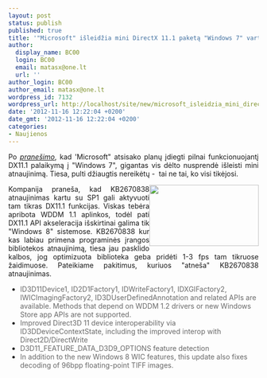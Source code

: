 ```yaml
---
layout: post
status: publish
published: true
title: '"Microsoft" išleidžia mini DirectX 11.1 paketą "Windows 7" vartotojams'
author:
  display_name: BC00
  login: BC00
  email: matasx@one.lt
  url: ''
author_login: BC00
author_email: matasx@one.lt
wordpress_id: 7132
wordpress_url: http://localhost/site/new/microsoft_isleidzia_mini_directx_111_paketa_windows_7_vartotojams/
date: '2012-11-16 12:22:04 +0200'
date_gmt: '2012-11-16 12:22:04 +0200'
categories:
- Naujienos
---
```

<p style="text-align: justify;">
	Po <em><a href="http://www.technews.lt/naujiena/n/a/windows_7_negaus_directx_111.html">prane&scaron;imo</a></em>, kad &#39;Microsoft&quot; atsisako planų įdiegti pilnai funkcionuojantį DX11.1 palaikymą į &quot;Windows 7&quot;, gigantas vis dėlto nusprendė i&scaron;leisti mini atnaujinimą. Tiesa, pulti džiaugtis nereikėtų -&nbsp; tai ne tai, ko visi tikėjosi.</p>
<p style="text-align: justify;">
	<img alt="" src="http://technews.lt/userfiles/DX11_1.jpg" style="width: 220px; height: 123px; float: right;" /></p>
<p style="text-align: justify;">
	Kompanija prane&scaron;a, kad KB2670838 atnaujinimas kartu su SP1 gali aktyvuoti tam tikras DX11.1 funkcijas. Viskas tebėra apribota WDDM 1.1 aplinkos, todėl pati DX11.1 API akseleracija i&scaron;skirtinai galima tik &quot;Windows 8&quot; sistemose. KB2670838 kur kas labiau primena programinės įrangos bibliotekos atnaujinimą, tiesa jau pasklido kalbos, jog optimizuota biblioteka geba pridėti 1-3 fps tam tikruose žaidimuose. Pateikiame pakitimus, kuriuos &quot;atne&scaron;a&quot; KB2670838 atnaujinimas.</p>
<ul class="bbc">
<li>
		<span id="intelliTXT"><span style="color: #696969">ID3D11Device1, ID2D1Factory1, IDWriteFactory1, IDXGIFactory2, IWICImagingFactory2, ID3DUserDefinedAnnotation and related APIs are available. Methods that depend on WDDM 1.2 drivers or new Windows Store app APIs are not supported. </span></span></li>
<li>
		<span id="intelliTXT"><span style="color: #696969">Improved Direct3D 11 device interoperability via ID3DDeviceContextState, including the improved interop with Direct2D/DirectWrite </span></span></li>
<li>
		<span id="intelliTXT"><span style="color: #696969">D3D11_FEATURE_DATA_D3D9_OPTIONS feature detection </span></span></li>
<li>
		<span id="intelliTXT"><span style="color: #696969">In addition to the new Windows 8 WIC features, this update also fixes decoding of 96bpp floating-point TIFF images.</span></span></li>
</ul>
